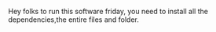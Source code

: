Hey folks to run this software friday, you need to install all the dependencies,the entire files and folder. 
